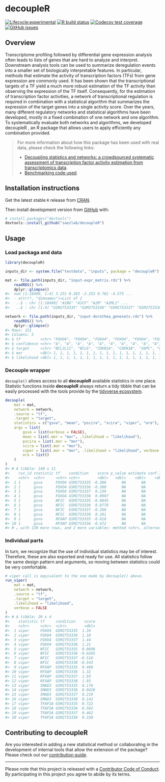 
<!-- README.md is generated from README.Rmd. Please edit that file -->

# decoupleR

<!-- badges: start -->

[![Lifecycle:experimental](https://img.shields.io/badge/lifecycle-experimental-orange.svg)](https://www.tidyverse.org/lifecycle/#experimental)
[![R build
status](https://github.com/saezlab/decoupleR/workflows/R-CMD-check-bioc/badge.svg)](https://github.com/saezlab/decoupleR/actions)
[![Codecov test
coverage](https://codecov.io/gh/saezlab/decoupleR/branch/master/graph/badge.svg)](https://codecov.io/gh/saezlab/decoupleR?branch=master)
[![GitHub
issues](https://img.shields.io/github/issues/saezlab/decoupleR)](https://github.com/saezlab/decoupleR/issues)
<!-- badges: end -->

## Overview

Transcriptome profiling followed by differential gene expression
analysis often leads to lists of genes that are hard to analyze and
interpret. Downstream analysis tools can be used to summarize
deregulation events into a smaller set of biologically interpretable
features. In particular, methods that estimate the activity of
transcription factors (TFs) from gene expression are commonly used. It
has been shown that the transcriptional targets of a TF yield a much
more robust estimation of the TF activity than observing the expression
of the TF itself. Consequently, for the estimation of transcription
factor activities, a network of transcriptional regulation is required
in combination with a statistical algorithm that summarizes the
expression of the target genes into a single activity score. Over the
years, many different regulatory networks and statistical algorithms
have been developed, mostly in a fixed combination of one network and
one algorithm. To systematically evaluate both networks and algorithms,
we developed decoupleR , an R package that allows users to apply
efficiently any combination provided.

> For more information about how this package has been used with real
> data, please check the following links:  
> - [Decoupling statistics and networks: a crowdsourced systematic
> assessment of transcription factor activity estimation from
> transcriptomics
> data](https://docs.google.com/document/d/1aYD3IF1tj7H6vUFqKnfHB6d6Trs_oit7umjk5mQDNZ0/edit).
> - [Benchmarking code
> used](https://github.com/saezlab/decoupleR/tree/benchmark).

## Installation instructions

Get the latest stable `R` release from
[CRAN](http://cran.r-project.org/).

<!-- Then install `decoupleR` using from [Bioconductor](http://bioconductor.org/) the following code: -->
<!-- ```{r bioconductor_install, eval = FALSE} -->
<!-- if (!requireNamespace("BiocManager", quietly = TRUE)) { -->
<!--     install.packages("BiocManager") -->
<!-- } -->
<!-- BiocManager::install("decoupleR") -->
<!-- ``` -->

Then install development version from [GitHub](https://github.com/)
with:

``` r
# install.packages("devtools")
devtools::install_github("saezlab/decoupleR")
```

## Usage

### Load packaga and data

``` r
library(decoupleR)

inputs_dir <- system.file("testdata", "inputs", package = "decoupleR")

mat <- file.path(inputs_dir, "input-expr_matrix.rds") %>%
    readRDS() %>%
    dplyr::glimpse()
#>  num [1:18490, 1:4] 3.251 0.283 -2.253 0.782 -4.575 ...
#>  - attr(*, "dimnames")=List of 2
#>   ..$ : chr [1:18490] "A1BG" "A1CF" "A2M" "A2ML1" ...
#>   ..$ : chr [1:4] "GSM2753335" "GSM2753336" "GSM2753337" "GSM2753338"

network <- file.path(inputs_dir, "input-dorothea_genesets.rds") %>%
    readRDS() %>%
    dplyr::glimpse()
#> Rows: 151
#> Columns: 5
#> $ tf         <chr> "FOXO4", "FOXO4", "FOXO4", "FOXO4", "FOXO4", "FOXO4", "FOXO…
#> $ confidence <chr> "A", "A", "A", "A", "A", "A", "A", "A", "A", "A", "A", "A",…
#> $ target     <chr> "BCL2L11", "BCL6", "CDKN1A", "CDKN1B", "G6PC", "GADD45A", "…
#> $ mor        <dbl> 1, 1, 1, 1, 1, 1, 1, 1, 1, 1, 1, 1, 1, 1, 1, 1, 1, 1, 1, 1,…
#> $ likelihood <dbl> 1, 1, 1, 1, 1, 1, 1, 1, 1, 1, 1, 1, 1, 1, 1, 1, 1, 1, 1, 1,…
```

### Decouple wrapper

`decouple()` allows access to all **decoupleR** available statistics in
one place. Statistic functions inside **decoupleR** always return a tidy
tibble that can be easily processed with the tools provide by the
[tidyverse ecosystem](https://www.tidyverse.org/).

``` r
decouple(
    mat = mat,
    network = network,
    .source = "tf",
    .target = "target",
    statistics = c("gsva", "mean", "pscira", "scira", "viper", "ora"),
    args = list(
        gsva = list(verbose = FALSE),
        mean = list(.mor = "mor", .likelihood = "likelihood"),
        pscira = list(.mor = "mor"),
        scira = list(.mor = "mor"),
        viper = list(.mor = "mor", .likelihood = "likelihood", verbose = FALSE),
        ora = list()
    )
)
#> # A tibble: 140 x 11
#>    run_id statistic tf    condition    score p_value estimate conf.low conf.high
#>    <chr>  <chr>     <chr> <chr>        <dbl>   <dbl>    <dbl>    <dbl>     <dbl>
#>  1 1      gsva      FOXO4 GSM2753335 -0.380       NA       NA       NA        NA
#>  2 1      gsva      FOXO4 GSM2753336 -0.300       NA       NA       NA        NA
#>  3 1      gsva      FOXO4 GSM2753337  0.239       NA       NA       NA        NA
#>  4 1      gsva      FOXO4 GSM2753338  0.0907      NA       NA       NA        NA
#>  5 1      gsva      NFIC  GSM2753335 -0.0845      NA       NA       NA        NA
#>  6 1      gsva      NFIC  GSM2753336  0.0778      NA       NA       NA        NA
#>  7 1      gsva      NFIC  GSM2753337 -0.260       NA       NA       NA        NA
#>  8 1      gsva      NFIC  GSM2753338  0.281       NA       NA       NA        NA
#>  9 1      gsva      RFXAP GSM2753335 -0.810       NA       NA       NA        NA
#> 10 1      gsva      RFXAP GSM2753336 -0.472       NA       NA       NA        NA
#> # … with 130 more rows, and 2 more variables: method <chr>, alternative <chr>
```

### Individual parts

In turn, we recognize that the use of individual statistics may be of
interest. Therefore, these are also exported and ready for use. All
statistics follow the same design pattern and arguments, so moving
between statistics could be very comfortable.

``` r
# viper call is equivalent to the one made by decouple() above.
run_viper(
    mat = mat,
    network = network,
    .source = "tf",
    .target = "target",
    .likelihood = "likelihood",
    verbose = FALSE
)
#> # A tibble: 20 x 4
#>    statistic tf     condition    score
#>    <chr>     <chr>  <chr>        <dbl>
#>  1 viper     FOXO4  GSM2753335  1.34  
#>  2 viper     FOXO4  GSM2753336  1.18  
#>  3 viper     FOXO4  GSM2753337  1.44  
#>  4 viper     FOXO4  GSM2753338  1.21  
#>  5 viper     NFIC   GSM2753335  0.0696
#>  6 viper     NFIC   GSM2753336 -0.0265
#>  7 viper     NFIC   GSM2753337 -0.516 
#>  8 viper     NFIC   GSM2753338 -0.543 
#>  9 viper     RFXAP  GSM2753335  0.488 
#> 10 viper     RFXAP  GSM2753336  1.32  
#> 11 viper     RFXAP  GSM2753337  1.93  
#> 12 viper     RFXAP  GSM2753338  1.93  
#> 13 viper     SMAD3  GSM2753335  0.176 
#> 14 viper     SMAD3  GSM2753336  0.0426
#> 15 viper     SMAD3  GSM2753337  0.219 
#> 16 viper     SMAD3  GSM2753338  0.142 
#> 17 viper     TFAP2A GSM2753335  0.722 
#> 18 viper     TFAP2A GSM2753336  0.582 
#> 19 viper     TFAP2A GSM2753337  0.462 
#> 20 viper     TFAP2A GSM2753338  0.330
```

<!-- ## Citation -->
<!-- Below is the citation output from using `citation('decoupleR')` in R. Please -->
<!-- run this yourself to check for any updates on how to cite __decoupleR__. -->
<!-- ```{r 'citation', eval = requireNamespace('decoupleR')} -->
<!-- print(citation("decoupleR"), bibtex = TRUE) -->
<!-- ``` -->
<!-- Please note that the `decoupleR` was only made possible thanks to many other R -->
<!-- and bioinformatics software authors, which are cited either in the vignettes -->
<!-- and/or the paper(s) describing this package. -->

## Contributing to decoupleR

Are you interested in adding a new statistical method or collaborating
in the development of internal tools that allow the extension of the
package? Please check out our [contribution
guide](https://saezlab.github.io/decoupleR/CONTRIBUTING.html).

------------------------------------------------------------------------

Please note that this project is released with a [Contributor Code of
Conduct](https://saezlab.github.io/decoupleR/CODE_OF_CONDUCT). By
participating in this project you agree to abide by its terms.
